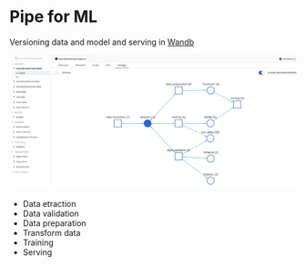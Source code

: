 # Pipe for ML

Versioning data and model and serving in [Wandb](https://wandb.ai/home)

![alt text](pipeline.png "Pipeline")

- Data etraction
- Data validation
- Data preparation
- Transform data
- Training
- Serving
